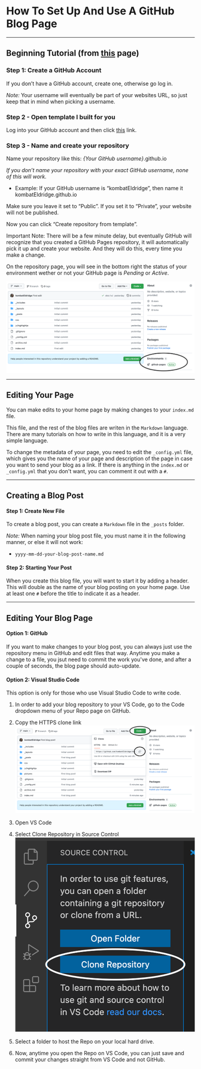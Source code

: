# How To Set Up And Use A GitHub Blog Page
---
## Beginning Tutorial (from [this](https://chadbaldwin.net/2021/03/14/how-to-build-a-sql-blog.html) page)
### Step 1: Create a GitHub Account
If you don’t have a GitHub account, create one, otherwise go log in.

*Note:* Your username will eventually be part of your websites URL, so just keep that in mind when picking a username.

### Step 2 - Open template I built for you

Log into your GitHub account and then click [this](https://github.com/chadbaldwin/simple-blog-bootstrap/generate) link.

### Step 3 - Name and create your repository

Name your repository like this: *{Your GitHub username}*.github.io

*If you don’t name your repository with your exact GitHub username, none of this will work.*

* Example: If your GitHub username is “kombatEldridge”, then name it kombatEldridge.github.io

Make sure you leave it set to “Public”. If you set it to “Private”, your website will not be published.

Now you can click “Create repository from template”.

Important Note: There will be a few minute delay, but eventually GitHub will recognize that you created a GitHub Pages repository, it will automatically pick it up and create your website. And they will do this, every time you make a change. 

On the repository page, you will see in the bottom right the status of your environment wether or not your GitHub page is *Pending* or *Active*.

![](/pictures/Picture1.png)

---
## Editing Your Page

You can make edits to your home page by making changes to your `index.md` file. 

This file, and the rest of the blog files are writen in the `Markdown` language. There are many tutorials on how to write in this language, and it is a very simple language.

To change the metadata of your page, you need to edit the `_config.yml` file, which gives you the name of your page and description of the page in case you want to send your blog as a link. If there is anything in the `index.md` or `_config.yml` that you don't want, you can comment it out with a `#`.

---

## Creating a Blog Post

#### Step 1: Create New File

To create a blog post, you can create a `Markdown` file in the `_posts` folder.

*Note:* When naming your blog post file, you must name it in the following manner, or else it will not work:
* `yyyy-mm-dd-your-blog-post-name.md`

#### Step 2: Starting Your Post

When you create this blog file, you will want to start it by adding a header. This will double as the name of your blog posting on your home page. Use at least one `#` before the title to indicate it as a header.

---

## Editing Your Blog Page

#### Option 1: GitHub

If you want to make changes to your blog post, you can always just use the repository menu in GitHub and edit files that way. Anytime you make a change to a file, you jsut need to commit the work you've done, and after a couple of seconds, the blog page should auto-update.

#### Option 2: Visual Studio Code

This option is only for those who use Visual Studio Code to write code. 

1. In order to add your blog repository to your VS Code, go to the Code dropdown menu of your Repo page on GitHub. 
2. Copy the HTTPS clone link
![](/pictures/Picture2.png)

3. Open VS Code
4. Select Clone Repository in Source Control
![](/pictures/Picture3.png)
5. Select a folder to host the Repo on your local hard drive.
6. Now, anytime you open the Repo on VS Code, you can just save and commit your changes straight from VS Code and not GitHub.